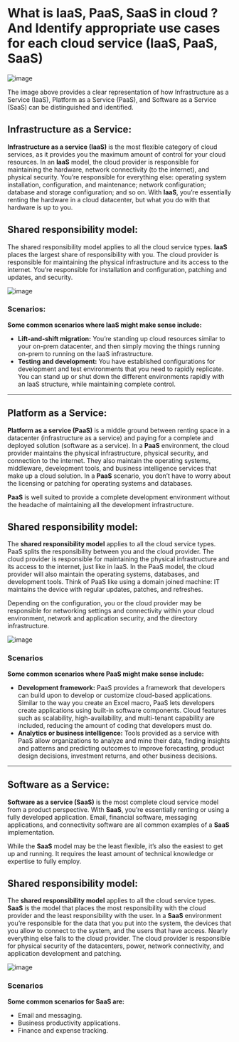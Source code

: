 # What is IaaS, PaaS, SaaS in cloud ? And Identify appropriate use cases for each cloud service (IaaS, PaaS, SaaS)

![image](https://github.com/user-attachments/assets/9a3dc296-fadf-45d4-b427-4da564d47bee)

The image above provides a clear representation of how Infrastructure as a Service (IaaS), Platform as a Service (PaaS), and Software as a Service (SaaS) can be distinguished and identified.

## Infrastructure as a Service:
**Infrastructure as a service (IaaS)** is the most flexible category of cloud services, as it provides you the maximum amount of control for your cloud resources. In an **IaaS** model, the cloud provider is responsible for maintaining the hardware, network connectivity (to the internet), and physical security. You’re responsible for everything else: operating system installation, configuration, and maintenance; network configuration; database and storage configuration; and so on. With **IaaS**, you’re essentially renting the hardware in a cloud datacenter, but what you do with that hardware is up to you.

## Shared responsibility model:
The shared responsibility model applies to all the cloud service types. **IaaS** places the largest share of responsibility with you. The cloud provider is responsible for maintaining the physical infrastructure and its access to the internet. You’re responsible for installation and configuration, patching and updates, and security.


![image](https://github.com/user-attachments/assets/a34aed87-4247-4fd2-9870-6acf1486f1c0)


### Scenarios:

**Some common scenarios where IaaS might make sense include:**

-  **Lift-and-shift migration:** You’re standing up cloud resources similar to your on-prem datacenter, and then simply moving the things running on-prem to running on the IaaS infrastructure.
- **Testing and development:** You have established configurations for development and test environments that you need to rapidly replicate. You can stand up or shut down the different environments rapidly with an IaaS structure, while maintaining complete control.

---

## Platform as a Service:
**Platform as a service (PaaS)** is a middle ground between renting space in a datacenter (infrastructure as a service) and paying for a complete and deployed solution (software as a service). In a **PaaS** environment, the cloud provider maintains the physical infrastructure, physical security, and connection to the internet. They also maintain the operating systems, middleware, development tools, and business intelligence services that make up a cloud solution. In a **PaaS** scenario, you don’t have to worry about the licensing or patching for operating systems and databases.

**PaaS** is well suited to provide a complete development environment without the headache of maintaining all the development infrastructure.

## Shared responsibility model:
The **shared responsibility model** applies to all the cloud service types. PaaS splits the responsibility between you and the cloud provider. The cloud provider is responsible for maintaining the physical infrastructure and its access to the internet, just like in IaaS. In the PaaS model, the cloud provider will also maintain the operating systems, databases, and development tools. Think of PaaS like using a domain joined machine: IT maintains the device with regular updates, patches, and refreshes.

Depending on the configuration, you or the cloud provider may be responsible for networking settings and connectivity within your cloud environment, network and application security, and the directory infrastructure.

![image](https://github.com/user-attachments/assets/21cb60c5-e125-4904-aeb9-4b70ef778d0b)

### Scenarios
**Some common scenarios where PaaS might make sense include:**

- **Development framework:** PaaS provides a framework that developers can build upon to develop or customize cloud-based applications. Similar to the way you create an Excel macro, PaaS lets developers create applications using built-in software components. Cloud features such as scalability, high-availability, and multi-tenant capability are included, reducing the amount of coding that developers must do.
- **Analytics or business intelligence:** Tools provided as a service with PaaS allow organizations to analyze and mine their data, finding insights and patterns and predicting outcomes to improve forecasting, product design decisions, investment returns, and other business decisions.

---

## Software as a Service:
**Software as a service (SaaS)** is the most complete cloud service model from a product perspective. With **SaaS**, you’re essentially renting or using a fully developed application. Email, financial software, messaging applications, and connectivity software are all common examples of a **SaaS** implementation.

While the **SaaS** model may be the least flexible, it’s also the easiest to get up and running. It requires the least amount of technical knowledge or expertise to fully employ.

## Shared responsibility model:
The **shared responsibility model** applies to all the cloud service types. **SaaS** is the model that places the most responsibility with the cloud provider and the least responsibility with the user. In a **SaaS** environment you’re responsible for the data that you put into the system, the devices that you allow to connect to the system, and the users that have access. Nearly everything else falls to the cloud provider. The cloud provider is responsible for physical security of the datacenters, power, network connectivity, and application development and patching.

![image](https://github.com/user-attachments/assets/260e61d2-aceb-4364-b441-68cb2f04aa7b)

### Scenarios
**Some common scenarios for SaaS are:**

- Email and messaging.
- Business productivity applications.
- Finance and expense tracking.



